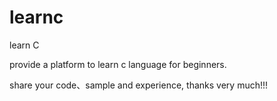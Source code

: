 learnc
======

learn C

provide a platform to learn c language for beginners.

share your code、sample  and experience, thanks very much!!!
